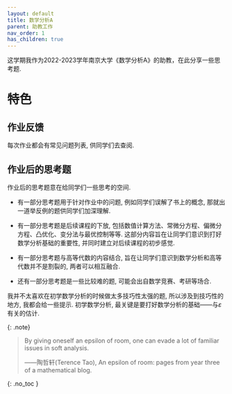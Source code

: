 ```yaml
---
layout: default
title: 数学分析A
parent: 助教工作
nav_order: 1
has_children: true
---
```


这学期我作为2022-2023学年南京大学《数学分析A》的助教，在此分享一些思考题.

# 特色

## 作业反馈

每次作业都会有常见问题列表, 供同学们去查阅.

## 作业后的思考题

作业后的思考题意在给同学们一些思考的空间. 

- 有一部分思考题用于针对作业中的问题, 例如同学们误解了书上的概念, 那就出一道举反例的题供同学们加深理解.

- 有一部分思考题是后续课程的下放, 包括数值计算方法、常微分方程、偏微分方程、凸优化、变分法与最优控制等等.
这部分内容旨在让同学们意识到打好数学分析基础的重要性, 并同时建立对后续课程的初步感觉.

- 有一部分思考题与高等代数的内容结合, 旨在让同学们意识到数学分析和高等代数并不是割裂的, 两者可以相互融合.

- 还有一部分思考题是一些比较难的题, 可能会出自数学竞赛、考研等场合.

我并不太喜欢在初学数学分析的时候做太多技巧性太强的题, 所以涉及到技巧性的地方,
我都会给一些提示. 初学数学分析, 最关键是要打好数学分析的基础——与$\varepsilon$有关的估计.

{: .note}
> By giving oneself an epsilon of room, one can evade a lot of familiar issues in soft analysis. 
>  
> ——陶哲轩(Terence Tao), An epsilon of room: pages from year three of a mathematical blog.

{: .no_toc }

